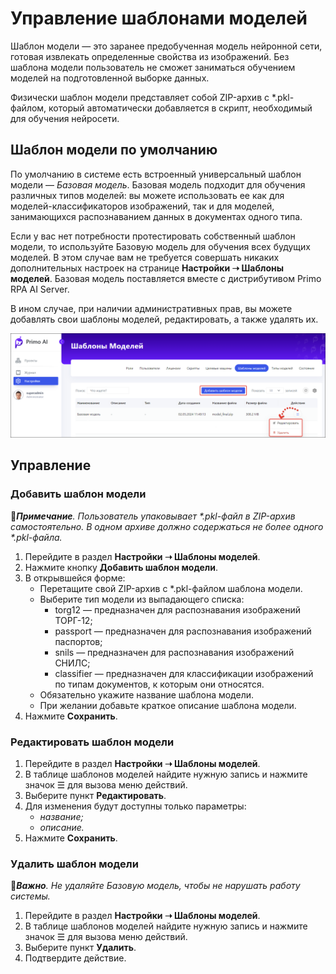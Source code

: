 # Управление шаблонами моделей

Шаблон модели — это заранее предобученная модель нейронной сети, готовая извлекать определенные свойства из изображений. Без шаблона модели пользователь не сможет заниматься обучением моделей на подготовленной выборке данных.

Физически шаблон модели представляет собой ZIP-архив с *.pkl-файлом, который автоматически добавляется в скрипт, необходимый для обучения нейросети. 


## Шаблон модели по умолчанию

По умолчанию в системе есть встроенный универсальный шаблон модели — *Базовая модель*. Базовая модель подходит для обучения различных типов моделей: вы можете использовать ее как для моделей-классификаторов изображений, так и для моделей, занимающихся распознаванием данных в документах одного типа. 

Если у вас нет потребности протестировать собственный шаблон модели, то используйте Базовую модель для обучения всех будущих моделей. В этом случае вам не требуется совершать никаких дополнительных настроек на странице **Настройки ➝ Шаблоны моделей**. Базовая модель поставляется вместе с дистрибутивом Primo RPA AI Server.

В ином случае, при наличии административных прав, вы можете добавлять свои шаблоны моделей, редактировать, а также удалять их. 

![](<../../../.gitbook/assets1/primo-ai/model-templates-main.png>)




## Управление 

### Добавить шаблон модели

:large_blue_diamond:***Примечание**. Пользователь упаковывает \*.pkl-файл в ZIP-архив самостоятельно. В одном архиве должно содержаться не более одного \*.pkl-файла.*

1. Перейдите в раздел **Настройки ➝ Шаблоны моделей**. 
1. Нажмите кнопку **Добавить шаблон модели**.
1. В открывшейся форме:
   * Перетащите свой ZIP-архив с *.pkl-файлом шаблона модели.
   * Выберите тип модели из выпадающего списка:
     * torg12 — предназначен для распознавания изображений ТОРГ-12;
     * passport — предназначен для распознавания изображений паспортов;
     * snils — предназначен для распознавания изображений СНИЛС;
     * classifier — предназначен для классификации изображений по типам документов, к которым они относятся.
   * Обязательно укажите название шаблона модели.
   * При желании добавьте краткое описание шаблона модели.
1. Нажмите **Сохранить**.


### Редактировать шаблон модели

1. Перейдите в раздел **Настройки ➝ Шаблоны моделей**.
2. В таблице шаблонов моделей найдите нужную запись и нажмите значок ☰ для вызова меню действий.
3. Выберите пункт **Редактировать**.
4. Для изменения будут доступны только параметры:
   * *название;*
   * *описание.*
6. Нажмите **Сохранить**.

### Удалить шаблон модели

:large_orange_diamond:***Важно**. Не удаляйте Базовую модель, чтобы не нарушать работу системы.*

1. Перейдите в раздел **Настройки ➝ Шаблоны моделей**.
2. В таблице шаблонов моделей найдите нужную запись и нажмите значок ☰ для вызова меню действий.
3. Выберите пункт **Удалить**.
4. Подтвердите действие.

